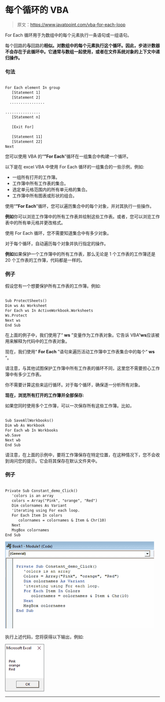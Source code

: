 # 每个循环的 VBA

> 原文：<https://www.javatpoint.com/vba-for-each-loop>

For Each 循环用于为数组中的每个元素执行一条语句或一组语句。

每个回路的**与**回路的**相似。对数组中的每个元素执行这个循环。因此，步进计数器不会存在于此循环中。它通常与数组一起使用，或者在文件系统对象的上下文中递归操作。**

### 句法

```

For Each element In group
   [Statement 1]
   [Statement 2]
  ................

................
   [Statement n]

   [Exit For]

   [Statement 11]
   [Statement 22]
Next

```

您可以使用 VBA 的“**”For Each**”循环在一组集合中构建一个循环。

以下是在 excel VBA 中使用 For Each 循环的一组集合的一些示例，例如:

*   一组所有打开的工作簿。
*   工作簿中所有工作表的集合。
*   选定单元格范围内的所有单元格的集合。
*   工作簿中所有图表或形状的组合。

使用“**”For Each**”循环，您可以遍历集合中的每个对象，并对其执行一些操作。

**例如**你可以浏览工作簿中的所有工作表并绘制这些工作表。或者，您可以浏览工作表中的所有单元格并更改格式。

使用 For Each 循环，您不需要知道集合中有多少对象。

对于每个循环，自动遍历每个对象并执行指定的操作。

**例如**如果保护一个工作簿中的所有工作表，那么无论是 1 个工作表的工作簿还是 20 个工作表的工作簿，代码都是一样的。

### 例子

假设您有一个想要保护所有工作表的工作簿。例如:

```

Sub ProtectSheets()
Dim ws As Worksheet
For Each ws In ActiveWorkbook.Worksheets
Ws.Protect
Next ws
End Sub  

```

在上面的例子中，我们使用了“ **ws** ”变量作为工作表对象。它告诉 VBA“**ws**应该被用来解释为代码中的工作表对象。

现在，我们使用“ **For Each** ”语句来遍历活动工作簿中工作表集合中的每个“ **ws** ”。

请注意，与其他试图保护工作簿中所有工作表的循环不同，这里您不需要担心工作簿中有多少工作表。

你不需要计算这些来运行循环。对于每个循环，确保逐一分析所有对象。

**现在，浏览所有打开的工作簿并全部保存:**

如果您同时使用多个工作簿，可以一次保存所有这些工作簿。比如，

```

Sub SaveAllWorkbooks()
Dim wb As Workbook
For Each wb In Workbooks
wb.Save
Next wb
End Sub

```

请注意，在上面的示例中，要将工作簿保存在特定位置，在这种情况下，您不会收到询问您的提示。它会将其保存在默认文件夹中。

### 例子

```

Private Sub Constant_demo_Click()  
   'colors is an array
   colors = Array("Pink", "orange", "Red")
   Dim colornames As Variant
   'iterating using For each loop.
   For Each Item In colors
      colornames = colornames & Item & Chr(10)
   Next
   MsgBox colornames
End Sub

```

![VBA For Each Loop](img/16f4fff26dd4d30ced4a80ab4f1cdb18.png)

执行上述代码，您将获得以下输出，例如:

![VBA For Each Loop](img/a8b7fd024a7483512491a946cef07f38.png)

* * *